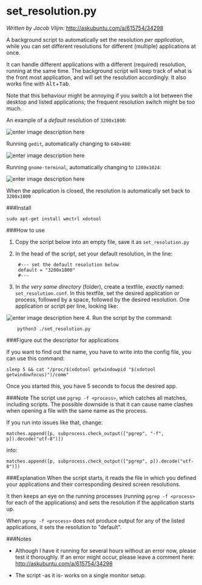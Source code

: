 # set_resolution.py

*Written by Jacob Vlijm:* http://askubuntu.com/a/615754/34298

A background script to automatically set the resolution *per application*, while you can set different resolutions for different (multiple) applications at once.

It can handle different applications with a different (required) resolution, running at the same time. The background script will keep track of what is the front most application, and will set the resolution accordingly. It also works fine with <kbd>Alt</kbd>+<kbd>Tab</kbd>.

Note that this behaviour might be annoying if you switch a lot between the desktop and listed applications; the frequent resolution switch might be too much.

An example of a *default* resolution of `3200x1800`:

![enter image description here][1]

Running `gedit`, automatically changing to `640x480`:

![enter image description here][2]

Running `gnome-terminal`, automatically changing to `1280x1024`:

![enter image description here][3]

When the application is closed, the resolution is automatically set back to `3200x1800`

###Install

    sudo apt-get install wmctrl xdotool

###How to use
1. Copy the script below into an empty file, save it as `set_resolution.py`
2. In the head of the script, set your default resolution, in the line:

        #--- set the default resolution below
        default = "3200x1800"
        #---

3. In *the very same directory* (folder), create a textfile, *exactly* named: `set_resolution.conf`. In this textfile, set the desired application or process, followed by a space, followed by the desired resolution. One application or script per line, looking like:

 ![enter image description here][4]
4. Run the script by the command:

        python3 ./set_resolution.py

###Figure out the descriptor for applications

If you want to find out the name, you have to write into the config file, you can use this command:

    sleep 5 && cat "/proc/$(xdotool getwindowpid "$(xdotool getwindowfocus)")/comm"

Once you started this, you have 5 seconds to focus the desired app.

###Note
The script use `pgrep -f <process>`, which catches all matches, including scripts. The possible downside is that it can cause name clashes when opening a file with the same name as the process.

If you run into issues like that, change:

    matches.append([p, subprocess.check_output(["pgrep", "-f", p]).decode("utf-8")])

into:

    matches.append([p, subprocess.check_output(["pgrep", p]).decode("utf-8")])

###Explanation
When the script starts, it reads the file in which you defined your applications and their corresponding desired screen resolutions.

It then keeps an eye on the running processes (running `pgrep -f <process>` for each of the applications) and sets the resolution if the application starts up.

When `pgrep -f <process>` does not produce output for any of the listed applications, it sets the resolution to "default".


###Notes
- Although I have it running for several hours without an error now, please test it thoroughly. If an error might occur, please leave a comment here: http://askubuntu.com/a/615754/34298
- The script -as it is- works on a single monitor setup.


  [1]: http://i.stack.imgur.com/sFVis.png
  [2]: http://i.stack.imgur.com/WKCCH.png
  [3]: http://i.stack.imgur.com/eM6Wh.png
  [4]: http://i.stack.imgur.com/ppvfe.png
